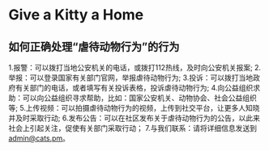 #  Give a Kitty a Home

## 如何正确处理“虐待动物行为”的行为

1.报警：可以拨打当地公安机关的电话，或拨打112热线，及时向公安机关报案;
2.举报：可以登录国家有关部门官网，举报虐待动物行为;
3.投诉：可以拨打当地政府有关部门的电话，或者填写有关投诉表格，投诉虐待动物行为;
4.向公益组织求助：可以向公益组织寻求帮助，比如：国家公安机关、动物协会、社会公益组织等;
5.上传视频：可以拍摄虐待动物行为的视频，上传到社交平台，让更多人知晓并及时采取行动;
6.发布公告：可以在社区发布关于虐待动物行为的公告，以此来社会上引起关注，促使有关部门采取行动；
7.与我们联系：请将详细信息发送到 admin@cats.pm。
